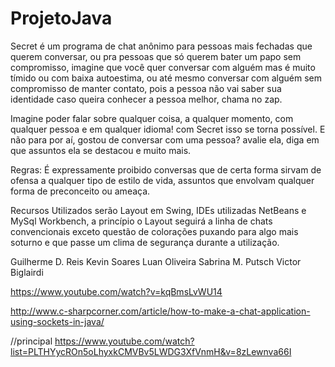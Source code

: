 # ProjetoJava
Secret é um programa de chat anônimo para pessoas mais fechadas que querem conversar, ou pra pessoas que só querem bater um papo sem compromisso, imagine que você quer conversar com alguém mas é muito tímido ou com baixa autoestima, ou até mesmo conversar com alguém sem compromisso de manter contato, pois a pessoa não vai saber sua identidade caso queira conhecer a pessoa melhor, chama no zap.

Imagine poder falar sobre qualquer coisa, a qualquer momento, com qualquer pessoa e em qualquer idioma! com Secret isso se torna possível. E não para por aí, gostou de conversar com uma pessoa? avalie ela, diga em que assuntos ela se destacou e muito mais.


Regras: É expressamente proibido conversas que de certa forma sirvam de ofensa a qualquer tipo de estilo de vida, assuntos que envolvam qualquer forma de preconceito ou ameaça.


Recursos Utilizados serão Layout em Swing, IDEs utilizadas NetBeans e MySql Workbench,
a princípio o Layout seguirá a linha de chats convencionais exceto questão de colorações puxando para algo mais soturno e que passe um clima de segurança durante a utilização.

Guilherme D. Reis
Kevin Soares
Luan Oliveira
Sabrina M. Putsch
Victor Biglairdi

https://www.youtube.com/watch?v=kqBmsLvWU14

http://www.c-sharpcorner.com/article/how-to-make-a-chat-application-using-sockets-in-java/

//principal
https://www.youtube.com/watch?list=PLTHYycROn5oLhyxkCMVBv5LWDG3XfVnmH&v=8zLewnva66I
